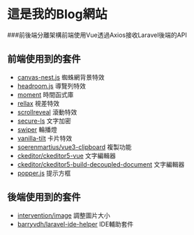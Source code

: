 

# 這是我的Blog網站

###前後端分離架構前端使用Vue透過Axios接收Laravel後端的API

## 前端使用到的套件
- <a href="https://github.com/hustcc/canvas-nest.js/">canvas-nest.js</a> 蜘蛛網背景特效
- <a href="https://github.com/WickyNilliams/headroom.js">headroom.js</a> 導覽列特效
- <a href="https://momentjs.com/">moment</a> 時間函式庫
- <a href="https://dixonandmoe.com/rellax/">rellax</a> 視差特效
- <a href="https://scrollrevealjs.org/">scrollreveal</a> 滾動特效
- <a href="https://github.com/softvar/secure-ls">secure-ls</a> 文字加密
- <a href="https://swiperjs.com/">swiper</a> 輪播燈
- <a href="https://micku7zu.github.io/vanilla-tilt.js/">vanilla-tilt</a> 卡片特效
- <a href="https://github.com/soerenmartius/vue3-clipboard">soerenmartius/vue3-clipboard</a> 複製功能
- <a href="https://ckeditor.com/docs/ckeditor5/latest/index.html">ckeditor/ckeditor5-vue</a> 文字編輯器
- <a href="https://ckeditor.com/docs/ckeditor5/latest/index.html">ckeditor/ckeditor5-build-decoupled-document</a> 文字編輯器 
- <a href="https://popper.js.org/">popper.js</a> 提示方框

## 後端使用到的套件
- <a href="https://github.com/Intervention/image">intervention/image</a> 調整圖片大小
- <a href="https://github.com/barryvdh/laravel-ide-helper">barryvdh/laravel-ide-helper</a> IDE輔助套件

